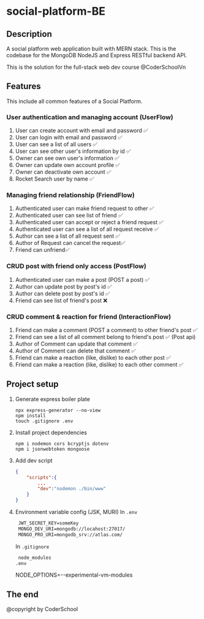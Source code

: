 # social-platform-BE

## Description

A social platform web application built with MERN stack. This is the codebase for the MongoDB NodeJS and Express RESTful backend API.

This is the solution for the full-stack web dev course @CoderSchoolVn

## Features

This include all common features of a Social Platform.

### User authentication and managing account (UserFlow)

1. User can create account with email and password ✅
2. User can login with email and password ✅
3. User can see a list of all users ✅
4. User can see other user's information by id ✅
5. Owner can see own user's information ✅
6. Owner can update own account profile ✅
7. Owner can deactivate own account ✅
8. Rocket Search user by name ✅

### Managing friend relationship (FriendFlow)

1. Authenticated user can make friend request to other ✅
2. Authenticated user can see list of friend ✅
3. Authenticated user can accept or reject a friend request ✅
4. Authenticated user can see a list of all request receive ✅
5. Author can see a list of all request sent ✅
6. Author of Request can cancel the request✅
7. Friend can unfriend✅

### CRUD post with friend only access (PostFlow)

1. Authenticated user can make a post (POST a post) ✅
2. Author can update post by post's id ✅
3. Author can delete post by post's id ✅
4. Friend can see list of friend's post ❌

### CRUD comment & reaction for friend (InteractionFlow)

1. Friend can make a comment (POST a comment) to other friend's post ✅
2. Friend can see a list of all comment belong to friend's post ✅ (Post api)
3. Author of Comment can update that comment ✅
4. Author of Comment can delete that comment ✅
5. Friend can make a reaction (like, dislike) to each other post ✅
6. Friend can make a reaction (like, dislike) to each other comment ✅

## Project setup

1. Generate express boiler plate

   ```console
   npx express-generator --no-view
   npm install
   touch .gitignore .env
   ```

2. Install project dependencies

   ```console
   npm i nodemon cors bcryptjs dotenv
   npm i jsonwebtoken mongoose
   ```

3. Add dev script

   ```json
   {
       "scripts":{
           ...
           "dev":"nodemon ./bin/www"
       }
   }
   ```

4. Environment variable config (JSK, MURI)
   In `.env`

   ```txt
    JWT_SECRET_KEY=someKey
    MONGO_DEV_URI=mongodb://locahost:27017/
    MONGO_PRO_URI=mongodb_srv://atlas.com/
   ```

   In `.gitignore`

   ```txt
    node_modules
   .env
   ```

   NODE_OPTIONS=--experimental-vm-modules

## The end

@copyright by CoderSchool
